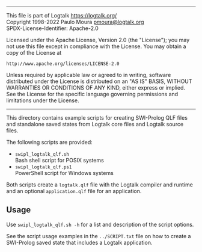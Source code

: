 ________________________________________________________________________

This file is part of Logtalk <https://logtalk.org/>  
Copyright 1998-2022 Paulo Moura <pmoura@logtalk.org>  
SPDX-License-Identifier: Apache-2.0

Licensed under the Apache License, Version 2.0 (the "License");
you may not use this file except in compliance with the License.
You may obtain a copy of the License at

    http://www.apache.org/licenses/LICENSE-2.0

Unless required by applicable law or agreed to in writing, software
distributed under the License is distributed on an "AS IS" BASIS,
WITHOUT WARRANTIES OR CONDITIONS OF ANY KIND, either express or implied.
See the License for the specific language governing permissions and
limitations under the License.
________________________________________________________________________


This directory contains example scripts for creating SWI-Prolog QLF files
and standalone saved states from Logtalk core files and Logtalk source
files.

The following scripts are provided:

- `swipl_logtalk_qlf.sh`  
	Bash shell script for POSIX systems
- `swipl_logtalk_qlf.ps1`  
	PowerShell script for Windows systems

Both scripts create a `logtalk.qlf` file with the Logtalk compiler and
runtime and an optional `application.qlf` file for an application.

Usage
-----

Use `swipl_logtalk_qlf.sh -h` for a list and description of the script
options.

See the script usage examples in the `../SCRIPT.txt` file on how to
create a SWI-Prolog saved state that includes a Logtalk application.
